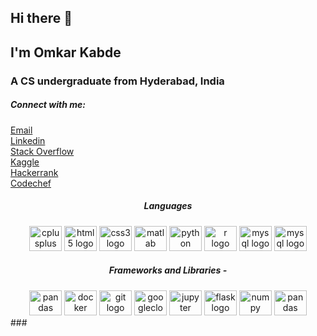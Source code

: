 <h2 align="left">Hi there 👋</h1>
<h2 align="left">I'm Omkar Kabde</h1>
<h3 align="left">A CS undergraduate from Hyderabad, India</h3>
<h5 align="left">Connect with me:</h3>
<p align="left">
<a href="omkarkabde@gmail.com" target="blank">Email</a><br>
<a href="https://linkedin.com/in/omkar-kabde-1a668025b" target="blank">Linkedin</a><br>
<a href="https://stackoverflow.com/users/21066377" target="blank">Stack Overflow</a><br>
<a href="https://kaggle.com/omkar334" target="blank">Kaggle</a><br>
<a href="https://www.hackerrank.com/omkar334" target="blank">Hackerrank</a><br>
 <a href="https://www.codechef.com/users/omkar334" target="blank">Codechef</a>
  

</p>
<!--
###
<div align="center">
  <img src="https://github-readme-stats.vercel.app/api?username=omkar-334&hide_title=false&hide_rank=false&show_icons=true&include_all_commits=true&count_private=true&disable_animations=false&theme=dracula&locale=en&hide_border=false&order=1" height="150" alt="stats graph"  />
  <img src="https://github-readme-stats.vercel.app/api/top-langs?username=omkar-334&locale=en&hide_title=false&layout=compact&card_width=320&langs_count=5&theme=dracula&hide_border=false&order=2" height="150" alt="languages graph"  />
</div>
###
-->
<h5 align="center">Languages</h3>
<div align="center">
  <img src="https://cdn.jsdelivr.net/gh/devicons/devicon/icons/cplusplus/cplusplus-original.svg" height="40" width="52" alt="cplusplus logo"  />
  <img src="https://cdn.jsdelivr.net/gh/devicons/devicon/icons/html5/html5-original.svg" height="40" width="52" alt="html5 logo"  />
  <img src="https://cdn.jsdelivr.net/gh/devicons/devicon/icons/css3/css3-original.svg" height="40" width="52" alt="css3 logo"  />
  <img src="https://cdn.jsdelivr.net/gh/devicons/devicon/icons/matlab/matlab-original.svg" height="40" width="52" alt="matlab logo"  />
  <img src="https://cdn.jsdelivr.net/gh/devicons/devicon/icons/python/python-original.svg" height="40" width="52" alt="python logo"  />
  <img src="https://cdn.jsdelivr.net/gh/devicons/devicon/icons/r/r-original.svg" height="40" width="52" alt="r logo"  />
  <img src="https://cdn.jsdelivr.net/gh/devicons/devicon/icons/mysql/mysql-original.svg" height="40" width="52" alt="mysql logo"  />
  <img src=" https://cdn.jsdelivr.net/gh/devicons/devicon/icons/php/php-original.svg" height="40" width="52" alt="mysql logo"  />

  
</div>
<h5 align="center">Frameworks and Libraries -</h3>
<div align="center">
 <img src="https://cdn.jsdelivr.net/gh/devicons/devicon/icons/arduino/arduino-original.svg" height="40" width="52" alt="pandas logo"  />
<img src="https://cdn.jsdelivr.net/gh/devicons/devicon/icons/docker/docker-original.svg" height="40" width="52" alt="docker logo"  />
<img src="https://cdn.jsdelivr.net/gh/devicons/devicon/icons/git/git-original.svg" height="40" width="52" alt="git logo"  />
<img src="https://cdn.jsdelivr.net/gh/devicons/devicon/icons/googlecloud/googlecloud-original.svg" height="40" width="52" alt="googlecloud logo"  />
<img src="https://cdn.jsdelivr.net/gh/devicons/devicon/icons/jupyter/jupyter-original.svg" height="40" width="52" alt="jupyter logo"  />
<img src="https://cdn.jsdelivr.net/gh/devicons/devicon/icons/flask/flask-original.svg" height="40" width="52" alt="flask logo"  />
<img src="https://cdn.jsdelivr.net/gh/devicons/devicon/icons/numpy/numpy-original.svg" height="40" width="52" alt="numpy logo"  />
<img src="https://cdn.jsdelivr.net/gh/devicons/devicon/icons/pandas/pandas-original.svg" height="40" width="52" alt="pandas logo"  />
</div>
###

